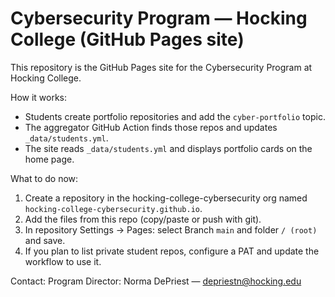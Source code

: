 # Cybersecurity Program — Hocking College (GitHub Pages site)

This repository is the GitHub Pages site for the Cybersecurity Program at Hocking College.

How it works:
- Students create portfolio repositories and add the `cyber-portfolio` topic.
- The aggregator GitHub Action finds those repos and updates `_data/students.yml`.
- The site reads `_data/students.yml` and displays portfolio cards on the home page.

What to do now:
1. Create a repository in the hocking-college-cybersecurity org named `hocking-college-cybersecurity.github.io`.
2. Add the files from this repo (copy/paste or push with git).
3. In repository Settings → Pages: select Branch `main` and folder `/ (root)` and save.
4. If you plan to list private student repos, configure a PAT and update the workflow to use it.

Contact:
Program Director: Norma DePriest — depriestn@hocking.edu
